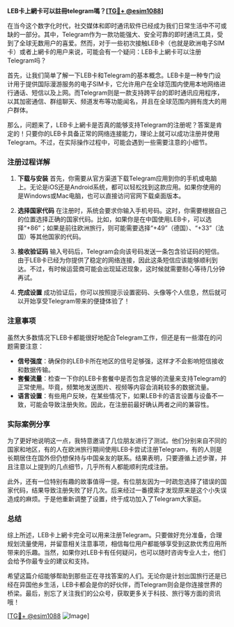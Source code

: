 **LEB卡上網卡可以註冊telegram嗎？[[TG💪+ @esim1088](https://t.me/s/esim1088)]**

在当今这个数字化时代，社交媒体和即时通讯软件已经成为我们日常生活中不可或缺的一部分。其中，Telegram作为一款功能强大、安全可靠的即时通讯工具，受到了全球无数用户的喜爱。然而，对于一些初次接触LEB卡（也就是欧洲电子SIM卡）或者上網卡的用户来说，可能会有一个疑问：LEB卡上網卡可以注册Telegram吗？

首先，让我们简单了解一下LEB卡和Telegram的基本概念。LEB卡是一种专门设计用于提供国际漫游服务的电子SIM卡，它允许用户在全球范围内使用本地网络进行通话、短信以及上网。而Telegram则是一款支持跨平台的即时通讯应用程序，以其加密通信、群组聊天、频道发布等功能闻名，并且在全球范围内拥有庞大的用户群体。

那么，问题来了，LEB卡上網卡是否真的能够支持Telegram的注册呢？答案是肯定的！只要你的LEB卡具备正常的网络连接能力，理论上就可以成功注册并使用Telegram。不过，在实际操作过程中，可能会遇到一些需要注意的小细节。

### 注册过程详解

1. **下载与安装**
   首先，你需要从官方渠道下载Telegram应用到你的手机或电脑上。无论是iOS还是Android系统，都可以轻松找到这款应用。如果你使用的是Windows或Mac电脑，也可以直接访问官网下载桌面版本。

2. **选择国家代码**
   在注册时，系统会要求你输入手机号码。这时，你需要根据自己的位置选择正确的国家代码。比如，如果你是在中国使用LEB卡，可以选择“+86”；如果是前往欧洲旅行，则可能需要选择“+49”（德国）、“+33”（法国）等其他国家的代码。

3. **接收验证码**
   输入号码后，Telegram会向该号码发送一条包含验证码的短信。由于LEB卡已经为你提供了稳定的网络连接，因此这条短信应该能够顺利到达。不过，有时候运营商可能会出现延迟现象，这时候就需要耐心等待几分钟再试。

4. **完成设置**
   成功验证后，你可以按照提示设置密码、头像等个人信息，然后就可以开始享受Telegram带来的便捷体验了！

### 注意事项

虽然大多数情况下LEB卡都能很好地配合Telegram工作，但还是有一些潜在的问题需要注意：

- **信号强度**：确保你的LEB卡所在地区的信号足够强，这样才不会影响短信接收和数据传输。
- **套餐流量**：检查一下你的LEB卡套餐中是否包含足够的流量来支持Telegram的正常使用。毕竟，频繁地发送图片、视频等内容会消耗较多的数据流量。
- **语言设置**：有些用户反映，在某些情况下，如果LEB卡的语言设置与设备不一致，可能会导致注册失败。因此，在注册前最好确认两者之间的兼容性。

### 实际案例分享

为了更好地说明这一点，我特意邀请了几位朋友进行了测试。他们分别来自不同的国家和地区，有的人在欧洲旅行期间使用LEB卡尝试注册Telegram，有的人则是长期居住在国外但仍想保持与中国亲友的联系。结果表明，只要遵循上述步骤，并且注意以上提到的几点细节，几乎所有人都能顺利完成注册。

此外，还有一位特别有趣的故事值得一提。有位朋友因为一时疏忽选择了错误的国家代码，结果导致注册失败了好几次。后来经过一番摸索才发现原来是这个小失误造成的麻烦。于是他重新调整了设置，终于成功加入了Telegram大家庭。

### 总结

综上所述，LEB卡上網卡完全可以用来注册Telegram。只要做好充分准备，合理规划流量使用，并留意相关注意事项，相信每位用户都能够享受到这款优秀应用所带来的乐趣。当然，如果你对LEB卡有任何疑问，也可以随时咨询专业人士，他们会给予你最专业的建议和支持。

希望这篇介绍能够帮助到那些正在寻找答案的人们。无论你是计划出国旅行还是已经在异国他乡生活，LEB卡都会是你的好伙伴，而Telegram则会是你连接世界的桥梁。最后，别忘了关注我们的公众号，获取更多关于科技、旅行等方面的资讯哦！

[[TG💪+ @esim1088](https://t.me/s/esim1088) ![Image](https://i.postimg.cc/4NQfJmqS/Snipaste-2025-05-13-00-14-12.png)]